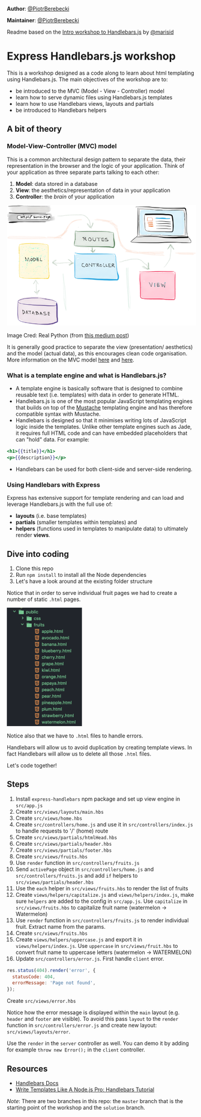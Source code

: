 **Author**: [@PiotrBerebecki](https://github.com/PiotrBerebecki)  

**Maintainer**: [@PiotrBerebecki](https://github.com/PiotrBerebecki)

Readme based on the [Intro workshop to Handlebars.js](https://github.com/foundersandcoders/handlebars-hapi-intro-workshop) by [@marisid](https://github.com/marisid)

# Express Handlebars.js workshop

This is a workshop designed as a code along to learn about html templating using Handlebars.js.
The main objectives of the workshop are to:
- be introduced to the MVC (Model - View - Controller) model
- learn how to serve dynamic files using Handlebars.js templates
- learn how to use Handlebars views, layouts and partials
- be introduced to Handlebars helpers

## A bit of theory

### Model-View-Controller (MVC) model

This is a common architectural design pattern to separate the data, their representation in the browser and the logic of your application. Think of your application as three separate parts talking to each other:
1. **Model**: data stored in a database
1. **View**: the aesthetics/representation of data in your application
1. **Controller**: the *brain* of your application

![A diagram of the MVC model](./images-readme/mvc-diagram.png)

Image Cred: Real Python (from [this medium post](https://medium.freecodecamp.com/model-view-controller-mvc-explained-through-ordering-drinks-at-the-bar-efcba6255053#.3autr7o1d))

It is generally good practice to separate the view (presentation/ aesthetics) and the model (actual data), as this encourages clean code organisation. More information on the MVC model [here](https://en.wikipedia.org/wiki/Model%E2%80%93view%E2%80%93controller) and [here](https://medium.freecodecamp.com/model-view-controller-mvc-explained-through-ordering-drinks-at-the-bar-efcba6255053#.3autr7o1d).

### What is a template engine and what is Handlebars.js?
- A template engine is basically software that is designed to combine reusable text (i.e. templates) with data in order to generate HTML.
- Handlebars.js is one of the most popular JavaScript templating engines that builds on top of the [Mustache](https://github.com/janl/mustache.js) templating engine and has therefore compatible syntax with Mustache.
- Handlebars is designed so that it minimises writing lots of JavaScript logic inside the templates. Unlike other template engines such as Jade, it requires full HTML code and can have embedded placeholders that can "hold" data. For example:
```hbs
<h1>{{title}}</h1>
<p>{{description}}</p>
```
- Handlebars can be used for both client-side and server-side rendering.

### Using Handlebars with Express
Express has extensive support for template rendering and can load and leverage Handlebars.js with the full use of:
- **layouts** (i.e. base templates)
- **partials** (smaller templates within templates) and
- **helpers** (functions used in templates to manipulate data) to ultimately render **views**.

## Dive into coding
1. Clone this repo
1. Run `npm install` to install all the Node dependencies
1. Let's have a look around at the existing folder structure

  Notice that in order to serve individual fruit pages we had to create a number of static `.html` pages.

  <img src="./images-readme/folder-structure-fruits-html.png" width="200px" height="auto"/>

  Notice also that we have to `.html` files to handle errors.

  Handlebars will allow us to avoid duplication by creating template views. In fact Handlebars will allow us to delete all those `.html` files.

  Let's code together!


## Steps

1. Install `express-handlebars` npm package and set up view engine in `src/app.js`
1. Create `src/views/layouts/main.hbs`
1. Create `src/views/home.hbs`
1. Create `src/controllers/home.js` and use it in `src/controllers/index.js` to handle requests to '/' (home) route
1. Create `src/views/partials/htmlHead.hbs`
1. Create `src/views/partials/header.hbs`
1. Create `src/views/partials/footer.hbs`
1. Create `src/views/fruits.hbs`
1. Use `render` function in `src/controllers/fruits.js`
1. Send `activePage` object in `src/controllers/home.js` and `src/controllers/fruits.js` and add `if` helpers to `src/views/partials/header.hbs`
1. Use the `each` helper in `src/views/fruits.hbs` to render the list of fruits
1. Create `views/helpers/capitalize.js` and `views/helpers/index.js`, make sure `helpers` are added to the config in `src/app.js`. Use `capitalize` in `src/views/fruits.hbs` to capitalize fruit name (watermelon -> Watermelon)
1. Use `render` function in `src/controllers/fruits.js` to render individual fruit. Extract name from the params.
1. Create `src/views/fruits.hbs`
1. Create `views/helpers/uppercase.js` and export it in `views/helpers/index.js`. Use `uppercase` in `src/views/fruit.hbs` to convert fruit name to uppercase letters (watermelon -> WATERMELON)
1. Update `src/controllers/error.js`. First handle `client` error.
  ```js
  res.status(404).render('error', {
    statusCode: 404,
    errorMessage: 'Page not found',
  });
  ```
  Create `src/views/error.hbs`

  Notice how the error message is displayed within the `main` layout (e.g. `header` and `footer` are visible). To avoid this pass `layout` to the `render` function in `src/controllers/error.js` and create new layout: `src/views/layouts/error`.

  Use the `render` in the `server` controller as well. You can demo it by adding for example `throw new Error();` in the `client` controller.


## Resources
- [Handlebars Docs](http://handlebarsjs.com/)
- [Write Templates Like A Node.js Pro: Handlebars Tutorial](https://webapplog.com/handlebars/)

*Note*:
There are two branches in this repo: the `master` branch that is the starting point of the workshop and the `solution` branch.
